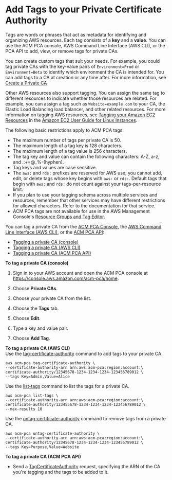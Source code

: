 # Add Tags to your Private Certificate Authority<a name="PcaCaTagging"></a>

Tags are words or phrases that act as metadata for identifying and organizing AWS resources\. Each tag consists of a **key** and a **value**\. You can use the ACM PCA console, AWS Command Line Interface \(AWS CLI\), or the PCA API to add, view, or remove tags for private CAs\. 

You can create custom tags that suit your needs\. For example, you could tag private CAs with the key\-value pairs of `Environment=Prod` or `Environment=Beta` to identify which environment the CA is intended for\. You can add tags to a CA at creation or any time after\. For more information, see [Create a Private CA](PcaCreateCa.md)

Other AWS resources also support tagging\. You can assign the same tag to different resources to indicate whether those resources are related\. For example, you can assign a tag such as `Website=example.com` to your CA, the Elastic Load Balancing load balancer, and other related resources\. For more information on tagging AWS resources, see [Tagging your Amazon EC2 Resources](https://docs.aws.amazon.com/AWSEC2/latest/UserGuide/Using_Tags.html) in the [Amazon EC2 User Guide for Linux Instances](https://docs.aws.amazon.com/ec2/index.html#lang/en_us)\.

The following basic restrictions apply to ACM PCA tags:
+ The maximum number of tags per private CA is 50\.
+ The maximum length of a tag key is 128 characters\.
+ The maximum length of a tag value is 256 characters\.
+ The tag key and value can contain the following characters: A\-Z, a\-z, and \.:\+=@\_%\-\(hyphen\)\.
+ Tag keys and values are case sensitive\.
+ The `aws:` and `rds:` prefixes are reserved for AWS use; you cannot add, edit, or delete tags whose key begins with `aws:` or `rds:`\. Default tags that begin with `aws:` and `rds:` do not count against your tags\-per\-resource limit\.
+ If you plan to use your tagging schema across multiple services and resources, remember that other services may have different restrictions for allowed characters\. Refer to the documentation for that service\. 
+ ACM PCA tags are not available for use in the AWS Management Console's [Resource Groups and Tag Editor](https://aws.amazon.com/blogs/aws/resource-groups-and-tagging/)\. 

You can tag a private CA from the [ACM PCA Console](https://console.aws.amazon.com/acm-pca), the [AWS Command Line Interface \(AWS CLI\)](https://aws.amazon.com/cli/), or the [ACM PCA API](https://docs.aws.amazon.com/acm-pca/latest/APIReference/):
+ [Tagging a private CA \(console\)](#TagConsole)
+ [Tagging a private CA \(AWS CLI\)](#TagCli)
+ [Tagging a private CA \(ACM PCA API\)](#TagAPI)

**To tag a private CA \(console\)**

1. Sign in to your AWS account and open the ACM PCA console at [https://console\.aws\.amazon\.com/acm\-pca/home](https://console.aws.amazon.com/acm-pca/home)\.

1. Choose **Private CAs**\.

1. Choose your private CA from the list\.

1. Choose the **Tags** tab\.

1. Choose **Edit**\.

1. Type a key and value pair\.

1. Choose **Add Tag**\.

**To tag a private CA \(AWS CLI\)**  
Use the [tag\-certificate\-authority](https://docs.aws.amazon.com/cli/latest/reference/acm-pca/tag-certificate-authority.html) command to add tags to your private CA\. 

```
aws acm-pca tag-certificate-authority \
--certificate-authority-arn arn:aws:acm-pca:region:account:\
certificate-authority/12345678-1234-1234-1234-123456789012 \
--tags Key=Admin,Value=Alice
```

Use the [list\-tags](https://docs.aws.amazon.com/cli/latest/reference/acm-pca/list-tags.html) command to list the tags for a private CA\. 

```
aws acm-pca list-tags \
--certificate-authority-arn arn:aws:acm-pca:region:account:\
certificate-authority/123455678-1234-1234-1234-123456789012 \
--max-results 10
```

Use the [untag\-certificate\-authority](https://docs.aws.amazon.com/cli/latest/reference/acm-pca/untag-certificate-authority.html) command to remove tags from a private CA\. 

```
aws acm-pca untag-certificate-authority \
--certificate-authority-arn arn:aws:acm-pca:region:account:\
certificate-authority/12345678-1234-1234-1234-123456789012 \
--tags Key=Purpose,Value=Website
```

**To tag a private CA \(ACM PCA API\)**
+ Send a [TagCertificateAuthority](https://docs.aws.amazon.com/acm-pca/latest/APIReference/API_TagCertificateAuthority.html) request, specifying the ARN of the CA you're tagging and the tags to be added to it\.